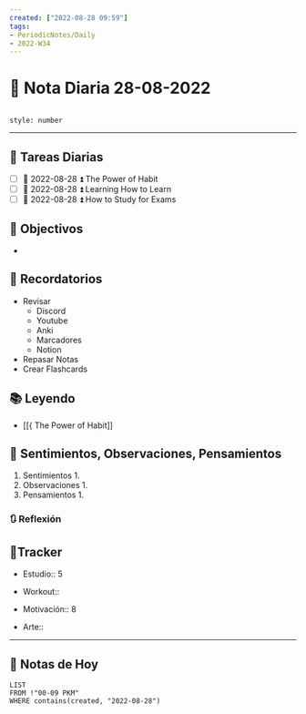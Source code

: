 ```yaml
---
created: ["2022-08-28 09:59"]
tags:
- PeriodicNotes/Daily
- 2022-W34
---
```


# 📅 Nota Diaria 28-08-2022
```toc

style: number

```

---
## 🔷 Tareas Diarias
- [ ] 📅 2022-08-28 ⏫ The Power of Habit
- [ ] 📅 2022-08-28 ⏫ Learning How to Learn
- [ ] 📅 2022-08-28 ⏫ How to Study for Exams

## 🎯 Objectivos
- 
## 📕 Recordatorios
- Revisar
	- Discord
	- Youtube
	- Anki
	- Marcadores
	- Notion
- Repasar Notas
- Crear Flashcards

## 📚 Leyendo
- [[{ The Power of Habit]]
## 💬 Sentimientos, Observaciones, Pensamientos 
1. Sentimientos
	1. 
2. Observaciones
	1. 
3. Pensamientos
	1. 
### 🔃 Reflexión

## 🔷Tracker

- Estudio:: 5

- Workout::

- Motivación:: 8

- Arte::
---

## 📅 Notas de Hoy
```dataview
LIST 
FROM !"00-09 PKM" 
WHERE contains(created, "2022-08-28")
```